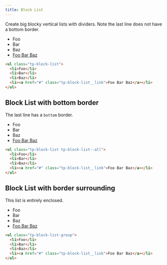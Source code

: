 ```yaml
---
title: Block List
---
```


Create big blocky vertical lists with dividers. Note the last line does not have a bottom border.

<div class="example example--white">
  <ul class="tp-block-list">
    <li>Foo</li>
    <li>Bar</li>
    <li>Baz</li>
    <li><a href="#" class="tp-block-list__link">Foo Bar Baz</a></li>
  </ul>
</div>

```html
<ul class="tp-block-list">
  <li>Foo</li>
  <li>Bar</li>
  <li>Baz</li>
  <li><a href="#" class="tp-block-list__link">Foo Bar Baz</a></li>
</ul>
```

## Block List with bottom border

The last line has a `bottom` border.

<div class="example example--white">
  <ul class="tp-block-list tp-block-list--all">
    <li>Foo</li>
    <li>Bar</li>
    <li>Baz</li>
    <li><a href="#" class="tp-block-list__link">Foo Bar Baz</a></li>
  </ul>
</div>

```html
<ul class="tp-block-list tp-block-list--all">
  <li>Foo</li>
  <li>Bar</li>
  <li>Baz</li>
  <li><a href="#" class="tp-block-list__link">Foo Bar Baz</a></li>
</ul>
```

## Block List with border surrounding

This list is entirely enclosed.

<div class="example example--white">
  <ul class="tp-block-list-group">
    <li>Foo</li>
    <li>Bar</li>
    <li>Baz</li>
    <li><a href="#" class="tp-block-list__link">Foo Bar Baz</a></li>
  </ul>
</div>

```html
<ul class="tp-block-list-group">
  <li>Foo</li>
  <li>Bar</li>
  <li>Baz</li>
  <li><a href="#" class="tp-block-list__link">Foo Bar Baz</a></li>
</ul>
```
